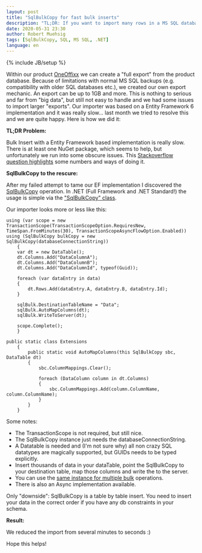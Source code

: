 ```yaml
---
layout: post
title: "SqlBulkCopy for fast bulk inserts"
description: "TL;DR: If you want to import many rows in a MS SQL database use SqlBulkCopy"
date: 2020-05-31 23:30
author: Robert Muehsig
tags: [SqlBulkCopy, SQL, MS SQL, .NET]
language: en
---
```


{% include JB/setup %}

Within our product [OneOffixx](https://oneoffixx.com/) we can create a "full export" from the product database. Because of limitations with normal MS SQL backups (e.g. compatibility with older SQL databases etc.), we created our own export mechanic.
An export can be up to 1GB and more. This is nothing to serious and far from "big data", but still not easy to handle and we had some issues to import larger "exports". 
Our importer was based on a Entity Framework 6 implementation and it was really slow... last month we tried to resolve this and we are quite happy. Here is how we did it:

__TL;DR Problem:__

Bulk Insert with a Entity Framework based implementation is really slow. There is at least one NuGet package, which seems to help, but unfortunately we run into some obscure issues. This [Stackoverflow question highlights](https://stackoverflow.com/questions/5940225/fastest-way-of-inserting-in-entity-framework) some numbers and ways of doing it.

__SqlBulkCopy to the rescure:__

After my failed attempt to tame our EF implementation I discovered the [SqlBulkCopy](https://docs.microsoft.com/en-us/dotnet/framework/data/adonet/sql/bulk-copy-operations-in-sql-server) operation. In .NET (Full Framework and .NET Standard!) the usage is simple via the ["SqlBulkCopy" class](https://docs.microsoft.com/en-us/dotnet/api/system.data.sqlclient.sqlbulkcopy?view=dotnet-plat-ext-3.1).

Our importer looks more or less like this:

    using (var scope = new TransactionScope(TransactionScopeOption.RequiresNew, TimeSpan.FromMinutes(30), TransactionScopeAsyncFlowOption.Enabled))
    using (SqlBulkCopy bulkCopy = new SqlBulkCopy(databaseConnectionString))
        {
        var dt = new DataTable();
        dt.Columns.Add("DataColumnA");
        dt.Columns.Add("DataColumnB");
        dt.Columns.Add("DataColumnId", typeof(Guid));
    
        foreach (var dataEntry in data)
        {
            dt.Rows.Add(dataEntry.A, dataEntry.B, dataEntry.Id);
        }
    
        sqlBulk.DestinationTableName = "Data";
        sqlBulk.AutoMapColumns(dt);
        sqlBulk.WriteToServer(dt);
    
        scope.Complete();
        }

    public static class Extensions
        {
            public static void AutoMapColumns(this SqlBulkCopy sbc, DataTable dt)
            {
                sbc.ColumnMappings.Clear();
    
                foreach (DataColumn column in dt.Columns)
                {
                    sbc.ColumnMappings.Add(column.ColumnName, column.ColumnName);
                }
            }
        }       

Some notes:

* The TransactionScope is not required, but still nice.
* The SqlBulkCopy instance just needs the databaseConnectionString.
* A Datatable is needed and (I'm not sure why) all non crazy SQL datatypes are magically supported, but GUIDs needs to be typed explicitly. 
* Insert thousands of data in your dataTable, point the SqlBulkCopy to your destination table, map those columns and write the to the server.
* You can use the [same instance for multiple bulk](https://docs.microsoft.com/en-us/dotnet/framework/data/adonet/sql/multiple-bulk-copy-operations) operations.
* There is also an Async implementation available. 

Only "downside": SqlBulkCopy is a table by table insert. You need to insert your data in the correct order if you have any db constraints in your schema.

__Result:__ 

We reduced the import from several minutes to seconds :)

Hope this helps!